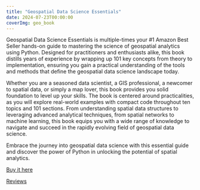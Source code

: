 ```yaml
---
title: "Geospatial Data Science Essentials"
date: 2024-07-23T00:00:00
coverImg: geo_book
---
```


Geospatial Data Science Essentials is multiple-times your #1 Amazon Best Seller  hands-on guide to mastering the science of geospatial analytics using Python. Designed for practitioners and enthusiasts alike, this book distills years of experience by wrapping up 101 key concepts from theory to implementation, ensuring you gain a practical understanding of the tools and methods that define the geospatial data science landscape today.


<!--more-->

Whether you are a seasoned data scientist, a GIS professional, a newcomer to spatial data, or simply a map lover, this book provides you solid foundation to level up your skills. The book is centered around practicalities, as you will explore real-world examples with compact code throughout ten topics and 101 sections. From understanding spatial data structures to leveraging advanced analytical techniques, from spatial networks to machine learning, this book equips you with a wide range of knowledge to navigate and succeed in the rapidly evolving field of geospatial data science.

Embrace the journey into geospatial data science with this essential guide and discover the power of Python in unlocking the potential of spatial analytics.


[Buy it here](https://www.amazon.com/Geospatial-Data-Science-Essentials-Practical-ebook/dp/B0DJ2HBWJY/ref=sr_1_1?crid=6TK0RICCB4PZ&dib=eyJ2IjoiMSJ9.AEwJ1iyhqPQ22UCnhSrkTx2-PyQA4hn40K6mh2HsMdwjLlp2F7E65Rr-rI5cr1z-oq8NPDK1dshrretQnerfeQ.SVv8rvsMKBNj94APywYIGDod1B9ebKqT4-lE32WvYcs&dib_tag=se&keywords=geospatial+data+science+essentials&qid=1729959191&sprefix=geospatial+data+science+es%2Caps%2C250&sr=8-1)

[Reviews](https://www.goodreads.com/book/show/216810435-geospatial-data-science-essentials)
